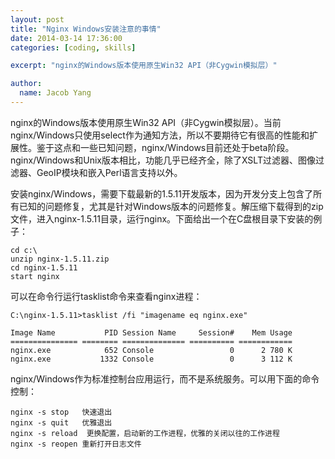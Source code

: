 ```yaml
---
layout: post
title: "Nginx Windows安装注意的事情"
date: 2014-03-14 17:36:00
categories: [coding, skills]

excerpt: "nginx的Windows版本使用原生Win32 API（非Cygwin模拟层）"

author:
  name: Jacob Yang
---
```


nginx的Windows版本使用原生Win32 API（非Cygwin模拟层）。当前nginx/Windows只使用select作为通知方法，所以不要期待它有很高的性能和扩展性。鉴于这点和一些已知问题，nginx/Windows目前还处于beta阶段。nginx/Windows和Unix版本相比，功能几乎已经齐全，除了XSLT过滤器、图像过滤器、GeoIP模块和嵌入Perl语言支持以外。

安装nginx/Windows，需要下载最新的1.5.11开发版本，因为开发分支上包含了所有已知的问题修复，尤其是针对Windows版本的问题修复。解压缩下载得到的zip文件，进入nginx-1.5.11目录，运行nginx。下面给出一个在C盘根目录下安装的例子：

	cd c:\
	unzip nginx-1.5.11.zip
	cd nginx-1.5.11
	start nginx
可以在命令行运行tasklist命令来查看nginx进程：

	C:\nginx-1.5.11>tasklist /fi "imagename eq nginx.exe"

	Image Name           PID Session Name     Session#    Mem Usage
	=============== ======== ============== ========== ============
	nginx.exe            652 Console                 0      2 780 K
	nginx.exe           1332 Console                 0      3 112 K

nginx/Windows作为标准控制台应用运行，而不是系统服务。可以用下面的命令控制：

	nginx -s stop	快速退出
	nginx -s quit	优雅退出
	nginx -s reload	 更换配置，启动新的工作进程，优雅的关闭以往的工作进程
	nginx -s reopen	重新打开日志文件